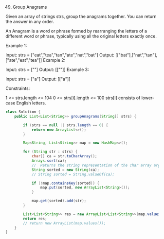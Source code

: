 49. Group Anagrams

Given an array of strings strs, group the anagrams together. You can return the answer in any order.

An Anagram is a word or phrase formed by rearranging the letters of a different word or phrase, typically using all the original letters exactly once.

Example 1:

Input: strs = ["eat","tea","tan","ate","nat","bat"]
Output: [["bat"],["nat","tan"],["ate","eat","tea"]]
Example 2:

Input: strs = [""]
Output: [[""]]
Example 3:

Input: strs = ["a"]
Output: [["a"]]


Constraints:

1 <= strs.length <= 104
0 <= strs[i].length <= 100
strs[i] consists of lower-case English letters.

```java
class Solution {
    public List<List<String>> groupAnagrams(String[] strs) {

        if (strs == null || strs.length == 0) {
            return new ArrayList<>();
        }

        Map<String, List<String>> map = new HashMap<>();

        for (String str : strs) {
            char[] ca = str.toCharArray();
            Arrays.sort(ca);
            //  Returns the string representation of the char array argument.
            String sorted = new String(ca);
            // String sorted = String.valueOf(ca); 

            if (!map.containsKey(sorted)) {
                map.put(sorted, new ArrayList<String>());
            }

            map.get(sorted).add(str);
        }

        List<List<String>> res = new ArrayList<List<String>>(map.values());
        return res;
        // return new ArrayList(map.values());
    }
}
```



```java

```


